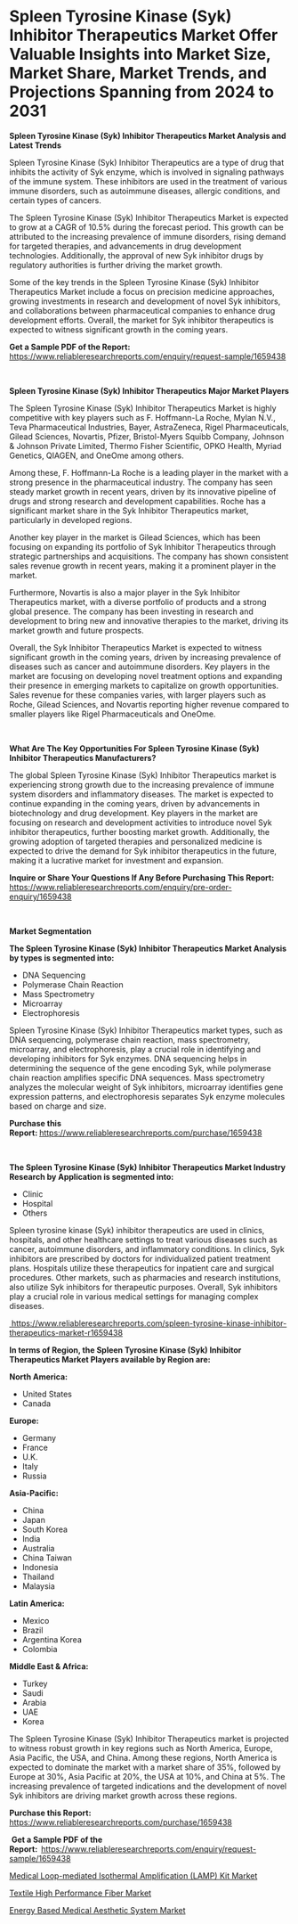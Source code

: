 <p><h1>Spleen Tyrosine Kinase (Syk) Inhibitor Therapeutics Market Offer Valuable Insights into Market Size, Market Share, Market Trends, and Projections Spanning from 2024 to 2031</h1></p><p><strong>Spleen Tyrosine Kinase (Syk) Inhibitor Therapeutics Market Analysis and Latest Trends</strong></p>
<p><p>Spleen Tyrosine Kinase (Syk) Inhibitor Therapeutics are a type of drug that inhibits the activity of Syk enzyme, which is involved in signaling pathways of the immune system. These inhibitors are used in the treatment of various immune disorders, such as autoimmune diseases, allergic conditions, and certain types of cancers.</p><p>The Spleen Tyrosine Kinase (Syk) Inhibitor Therapeutics Market is expected to grow at a CAGR of 10.5% during the forecast period. This growth can be attributed to the increasing prevalence of immune disorders, rising demand for targeted therapies, and advancements in drug development technologies. Additionally, the approval of new Syk inhibitor drugs by regulatory authorities is further driving the market growth.</p><p>Some of the key trends in the Spleen Tyrosine Kinase (Syk) Inhibitor Therapeutics Market include a focus on precision medicine approaches, growing investments in research and development of novel Syk inhibitors, and collaborations between pharmaceutical companies to enhance drug development efforts. Overall, the market for Syk inhibitor therapeutics is expected to witness significant growth in the coming years.</p></p>
<p><strong>Get a Sample PDF of the Report:&nbsp;</strong> <a href="https://www.reliableresearchreports.com/enquiry/request-sample/1659438">https://www.reliableresearchreports.com/enquiry/request-sample/1659438</a></p>
<p>&nbsp;</p>
<p><strong>Spleen Tyrosine Kinase (Syk) Inhibitor Therapeutics Major Market Players</strong></p>
<p><p>The Spleen Tyrosine Kinase (Syk) Inhibitor Therapeutics Market is highly competitive with key players such as F. Hoffmann-La Roche, Mylan N.V., Teva Pharmaceutical Industries, Bayer, AstraZeneca, Rigel Pharmaceuticals, Gilead Sciences, Novartis, Pfizer, Bristol-Myers Squibb Company, Johnson & Johnson Private Limited, Thermo Fisher Scientific, OPKO Health, Myriad Genetics, QIAGEN, and OneOme among others.</p><p>Among these, F. Hoffmann-La Roche is a leading player in the market with a strong presence in the pharmaceutical industry. The company has seen steady market growth in recent years, driven by its innovative pipeline of drugs and strong research and development capabilities. Roche has a significant market share in the Syk Inhibitor Therapeutics market, particularly in developed regions.</p><p>Another key player in the market is Gilead Sciences, which has been focusing on expanding its portfolio of Syk Inhibitor Therapeutics through strategic partnerships and acquisitions. The company has shown consistent sales revenue growth in recent years, making it a prominent player in the market.</p><p>Furthermore, Novartis is also a major player in the Syk Inhibitor Therapeutics market, with a diverse portfolio of products and a strong global presence. The company has been investing in research and development to bring new and innovative therapies to the market, driving its market growth and future prospects.</p><p>Overall, the Syk Inhibitor Therapeutics Market is expected to witness significant growth in the coming years, driven by increasing prevalence of diseases such as cancer and autoimmune disorders. Key players in the market are focusing on developing novel treatment options and expanding their presence in emerging markets to capitalize on growth opportunities. Sales revenue for these companies varies, with larger players such as Roche, Gilead Sciences, and Novartis reporting higher revenue compared to smaller players like Rigel Pharmaceuticals and OneOme.</p></p>
<p>&nbsp;</p>
<p><strong>What Are The Key Opportunities For Spleen Tyrosine Kinase (Syk) Inhibitor Therapeutics Manufacturers?</strong></p>
<p><p>The global Spleen Tyrosine Kinase (Syk) Inhibitor Therapeutics market is experiencing strong growth due to the increasing prevalence of immune system disorders and inflammatory diseases. The market is expected to continue expanding in the coming years, driven by advancements in biotechnology and drug development. Key players in the market are focusing on research and development activities to introduce novel Syk inhibitor therapeutics, further boosting market growth. Additionally, the growing adoption of targeted therapies and personalized medicine is expected to drive the demand for Syk inhibitor therapeutics in the future, making it a lucrative market for investment and expansion.</p></p>
<p><strong>Inquire or Share Your Questions If Any Before Purchasing This Report:</strong> <a href="https://www.reliableresearchreports.com/enquiry/pre-order-enquiry/1659438">https://www.reliableresearchreports.com/enquiry/pre-order-enquiry/1659438</a></p>
<p>&nbsp;</p>
<p><strong>Market Segmentation</strong></p>
<p><strong>The Spleen Tyrosine Kinase (Syk) Inhibitor Therapeutics Market Analysis by types is segmented into:</strong></p>
<p><ul><li>DNA Sequencing</li><li>Polymerase Chain Reaction</li><li>Mass Spectrometry</li><li>Microarray</li><li>Electrophoresis</li></ul></p>
<p><p>Spleen Tyrosine Kinase (Syk) Inhibitor Therapeutics market types, such as DNA sequencing, polymerase chain reaction, mass spectrometry, microarray, and electrophoresis, play a crucial role in identifying and developing inhibitors for Syk enzymes. DNA sequencing helps in determining the sequence of the gene encoding Syk, while polymerase chain reaction amplifies specific DNA sequences. Mass spectrometry analyzes the molecular weight of Syk inhibitors, microarray identifies gene expression patterns, and electrophoresis separates Syk enzyme molecules based on charge and size.</p></p>
<p><strong>Purchase this Report:&nbsp;</strong><a href="https://www.reliableresearchreports.com/purchase/1659438">https://www.reliableresearchreports.com/purchase/1659438</a></p>
<p>&nbsp;</p>
<p><strong>The Spleen Tyrosine Kinase (Syk) Inhibitor Therapeutics Market Industry Research by Application is segmented into:</strong></p>
<p><ul><li>Clinic</li><li>Hospital</li><li>Others</li></ul></p>
<p><p>Spleen tyrosine kinase (Syk) inhibitor therapeutics are used in clinics, hospitals, and other healthcare settings to treat various diseases such as cancer, autoimmune disorders, and inflammatory conditions. In clinics, Syk inhibitors are prescribed by doctors for individualized patient treatment plans. Hospitals utilize these therapeutics for inpatient care and surgical procedures. Other markets, such as pharmacies and research institutions, also utilize Syk inhibitors for therapeutic purposes. Overall, Syk inhibitors play a crucial role in various medical settings for managing complex diseases.</p></p>
<p><a href="https://www.reliableresearchreports.com/spleen-tyrosine-kinase-inhibitor-therapeutics-market-r1659438">&nbsp;https://www.reliableresearchreports.com/spleen-tyrosine-kinase-inhibitor-therapeutics-market-r1659438</a></p>
<p><strong>In terms of Region, the Spleen Tyrosine Kinase (Syk) Inhibitor Therapeutics Market Players available by Region are:</strong></p>
<p>
    <p> <strong> North America: </strong>
        <ul>
            <li>United States</li>
            <li>Canada</li>
        </ul>
        </p> 
    <p> <strong> Europe: </strong>
        <ul>
            <li>Germany</li>
            <li>France</li>
            <li>U.K.</li>
            <li>Italy</li>
            <li>Russia</li>
        </ul>
        </p> 
    <p> <strong> Asia-Pacific: </strong>
        <ul>
            <li>China</li>
            <li>Japan</li>
            <li>South Korea</li>
            <li>India</li>
            <li>Australia</li>
            <li>China Taiwan</li>
            <li>Indonesia</li>
            <li>Thailand</li>
            <li>Malaysia</li>
        </ul>
        </p> 
    <p> <strong> Latin America: </strong>
        <ul>
            <li>Mexico</li>
            <li>Brazil</li>
            <li>Argentina Korea</li>
            <li>Colombia</li>
        </ul>
        </p> 
    <p> <strong> Middle East & Africa: </strong>
        <ul>
            <li>Turkey</li>
            <li>Saudi</li>
            <li>Arabia</li>
            <li>UAE</li>
            <li>Korea</li>
        </ul>
    </p>
    </p>
<p><p>The Spleen Tyrosine Kinase (Syk) Inhibitor Therapeutics market is projected to witness robust growth in key regions such as North America, Europe, Asia Pacific, the USA, and China. Among these regions, North America is expected to dominate the market with a market share of 35%, followed by Europe at 30%, Asia Pacific at 20%, the USA at 10%, and China at 5%. The increasing prevalence of targeted indications and the development of novel Syk inhibitors are driving market growth across these regions.</p></p>
<p><strong>Purchase this Report: </strong><a href="https://www.reliableresearchreports.com/purchase/1659438">https://www.reliableresearchreports.com/purchase/1659438</a></p>
<p>&nbsp;<strong>Get a Sample PDF of the Report:&nbsp;&nbsp;</strong><a href="https://www.reliableresearchreports.com/enquiry/request-sample/1659438">https://www.reliableresearchreports.com/enquiry/request-sample/1659438</a></p>
<p><strong></strong></p>
<p><p><a href="https://github.com/Sherrillcrooksxa8i18ucf2m/Market-Research-Report-List-3/blob/main/medical-loop-mediated-isothermal-amplification-lamp-kit-market.md">Medical Loop-mediated Isothermal Amplification (LAMP) Kit Market</a></p><p><a href="https://medium.com/@carlahoustonh51/insights-into-the-textile-high-performance-fiber-industry-market-financial-status-market-size-d2dbcb99dc3c">Textile High Performance Fiber Market</a></p><p><a href="https://github.com/AlysaLedner2023/Market-Research-Report-List-2/blob/main/energy-based-medical-aesthetic-system-market.md">Energy Based Medical Aesthetic System Market</a></p></p>